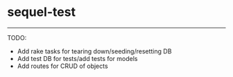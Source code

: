 # sequel-test
----------------

TODO:

* Add rake tasks for tearing down/seeding/resetting DB
* Add test DB for tests/add tests for models
* Add routes for CRUD of objects
